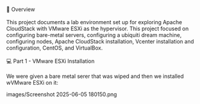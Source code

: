 🧭 Overview
<br>
<br>
This project documents a lab environment set up for exploring Apache CloudStack with VMware ESXi as the hypervisor. This project focused on configuring bare-metal servers, configuring a ubiquiti dream machine, configuring nodes, Apache CloudStack installation, Vcenter installation and configuration, CentOS, and VirtualBox.
<br>
<br>
💻 Part 1 - VMware ESXi Installation
<br>
<br>
We were given a bare metal serer that was wiped and then we installed wVMware ESXi on it:
<br>

images/Screenshot 2025-06-05 180150.png
